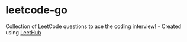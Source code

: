 # leetcode-go
Collection of LeetCode questions to ace the coding interview! - Created using [LeetHub](https://github.com/QasimWani/LeetHub)
